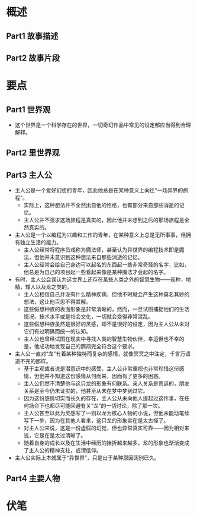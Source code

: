 # 概述

## Part1 故事描述



## Part2 故事片段



# 要点

## Part1 世界观

* 这个世界是一个科学存在的世界，一切奇幻作品中常见的设定都应当得到合理解释。

## Part2 里世界观



## Part3 主人公

* 主人公是一个爱好幻想的青年，因此他总是在某种意义上向往“一场异界的旅程”。
  * 实际上，这种想法并不全然出自他的性格，也有部分来自那些消逝的记忆。
  * 主人公并不强求这场旅程是真实的，因此他并未想到之后的那场旅程是全然真实的。
* 主人公是一个以编程为兴趣和工作的青年，在某种意义上总是无所事事，但拥有独立生活的能力。
  * 主人公经常将程序员戏称为魔法师，甚至认为异世界的编程技术即是魔法，但他并未意识到这种想法来自那些消逝的记忆。
  * 主人公经常会给自己身边可以起名的东西起一些非常奇怪的名字，比如，他总是为自己的项目起一些看起来像是某种魔法才会起的名字。
* 有时，主人公会误认为这世界上还存在某些人类之外的智慧生物——夜种，地精，矮人以及龙之类的。
  * 主人公相信自己并没有什么精神疾病，但他不时就会产生这种莫名其妙的想法，这让他百思不得其解。
  * 这些假想种族的表面形象是非常清晰的，然而，一旦试图捕捉他们的生活情况、技术水平或是社会文化，一切就会变得非常混乱。
  * 这些假想种族虽然是很好的灵感，却不是很好的设定，因为主人公从未对它们有过明确而统一的认知。
  * 主人公也曾经试图在现实中寻找人类的智慧生物伙伴，幸运但也不幸的是，他成功地发现自己的鹦鹉完全符合这个要求。
* 主人公一直对“龙”有着某种独特而复杂的感情，就像冥冥之中注定，千言万语道不完的那样。
  * 基于主观或者说是潜意识中的感受，主人公非常重视也非常珍惜这份感情，但他并不知道这份感情从何而来，因而有了更多的困惑。
  * 主人公仍然不清楚他与这只龙的形象有何联系。亲人关系是荒诞的，朋友关系是至今仍未证实的，他甚至从未在梦中梦到过它。
  * 因为这份感情切实而长久的存在，主人公从未向他人提起过这件事，在任何场合下也都尽可能回避有关“龙”的一切讨论，除了那一次。
  * 主人公甚至以此为灵感写了一则以龙为核心人物的小说，但他未能动笔续写下一步，因为在其他人看来，这只龙的形象实在是太古怪了。
  * 对主人公来说，这是一份虚假的幻觉，但也异常真实可靠——因为相对来说，它是在是太过清晰了。
  * 随着自身的成长以及在生活中经历的挫折越来越多，龙的形象也渐渐变成了主人公的精神支柱，或谓信仰。
* 主人公实际上本就属于“异世界”，只是出于某种原因阔别已久。

## Part4 主要人物

# 伏笔